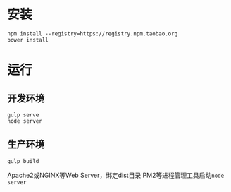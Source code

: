 # 安装

```
npm install --registry=https://registry.npm.taobao.org
bower install
```

# 运行

## 开发环境

```
gulp serve
node server
```

## 生产环境

```
gulp build
```

Apache2或NGINX等Web Server，绑定dist目录
PM2等进程管理工具启动`node server`
